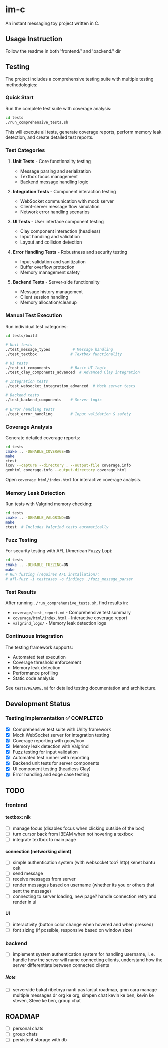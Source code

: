 # im-c
An instant messaging toy project written in C.

## Usage Instruction
Follow the readme in both 'frontend/' and 'backend/' dir

## Testing

The project includes a comprehensive testing suite with multiple testing methodologies:

### Quick Start

Run the complete test suite with coverage analysis:

```bash
cd tests
./run_comprehensive_tests.sh
```

This will execute all tests, generate coverage reports, perform memory leak detection, and create detailed test reports.

### Test Categories

1. **Unit Tests** - Core functionality testing
   - Message parsing and serialization
   - Textbox focus management
   - Backend message handling logic

2. **Integration Tests** - Component interaction testing
   - WebSocket communication with mock server
   - Client-server message flow simulation
   - Network error handling scenarios

3. **UI Tests** - User interface component testing
   - Clay component interaction (headless)
   - Input handling and validation
   - Layout and collision detection

4. **Error Handling Tests** - Robustness and security testing
   - Input validation and sanitization
   - Buffer overflow protection
   - Memory management safety

5. **Backend Tests** - Server-side functionality
   - Message history management
   - Client session handling
   - Memory allocation/cleanup

### Manual Test Execution

Run individual test categories:

```bash
cd tests/build

# Unit tests
./test_message_types          # Message handling
./test_textbox               # Textbox functionality

# UI tests
./test_ui_components         # Basic UI logic
./test_clay_components_advanced  # Advanced Clay integration

# Integration tests
./test_websocket_integration_advanced  # Mock server tests

# Backend tests
./test_backend_components    # Server logic

# Error handling tests
./test_error_handling        # Input validation & safety
```

### Coverage Analysis

Generate detailed coverage reports:

```bash
cd tests
cmake .. -DENABLE_COVERAGE=ON
make
ctest
lcov --capture --directory . --output-file coverage.info
genhtml coverage.info --output-directory coverage_html
```

Open `coverage_html/index.html` for interactive coverage analysis.

### Memory Leak Detection

Run tests with Valgrind memory checking:

```bash
cd tests
cmake .. -DENABLE_VALGRIND=ON
make
ctest  # Includes Valgrind tests automatically
```

### Fuzz Testing

For security testing with AFL (American Fuzzy Lop):

```bash
cd tests
cmake .. -DENABLE_FUZZING=ON
make
# Run fuzzing (requires AFL installation):
# afl-fuzz -i testcases -o findings ./fuzz_message_parser
```

### Test Results

After running `./run_comprehensive_tests.sh`, find results in:
- `coverage/test_report.md` - Comprehensive test summary
- `coverage/html/index.html` - Interactive coverage report
- `valgrind_logs/` - Memory leak detection logs

### Continuous Integration

The testing framework supports:
- Automated test execution
- Coverage threshold enforcement
- Memory leak detection
- Performance profiling
- Static code analysis

See `tests/README.md` for detailed testing documentation and architecture.

## Development Status

### Testing Implementation ✅ COMPLETED
- [x] Comprehensive test suite with Unity framework
- [x] Mock WebSocket server for integration testing
- [x] Coverage reporting with gcov/lcov
- [x] Memory leak detection with Valgrind
- [x] Fuzz testing for input validation
- [x] Automated test runner with reporting
- [x] Backend unit tests for server components
- [x] UI component testing (headless Clay)
- [x] Error handling and edge case testing

## TODO

### frontend
#### textbox: nik
- [ ] manage focus (disables focus when clicking outside of the box)
- [ ] turn cursor back from IBEAM when not hovering a textbox
- [ ] integrate textbox to main page

#### connection (networking client) 
- [ ] simple authentication system (with websocket too? http) kenet bantu cek
- [ ] send message
- [ ] receive messages from server
- [ ] render messages based on username (whether its you or others thst sent the message)
- [ ] connecting to server loading, new page? handle connection retry and render in ui

#### UI
- [ ] interactivity (button color change when hovered and when pressed)
- [ ] font sizing (if possible, responsive based on window size) 

### backend
- [ ] implement system authentication system for handling username, i. e. handle how the server will name connecting clients, understand how the server differentiate between connected clients

##### Note
- [ ] serverside bakal ribetnya nanti pas lanjut roadmap, gmn cara manage multiple messages dr org ke org, simpen chat kevin ke ben, kevin ke steven, Steve ke ben, group chat

## ROADMAP
- [ ] personal chats
- [ ] group chats
- [ ] persistent storage with db
